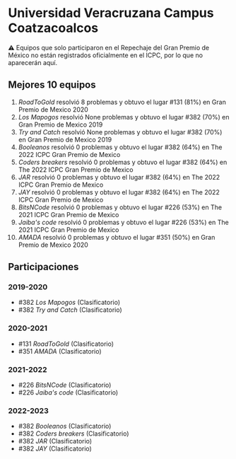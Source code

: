 # Universidad Veracruzana Campus Coatzacoalcos

:warning: Equipos que solo participaron en el Repechaje del Gran Premio de México no están registrados oficialmente en el ICPC, por lo que no aparecerán aquí.

## Mejores 10 equipos

1. _RoadToGold_ resolvió 8 problemas y obtuvo el lugar #131 (81%) en Gran Premio de Mexico 2020
1. _Los Mapogos_ resolvió None problemas y obtuvo el lugar #382 (70%) en Gran Premio de Mexico 2019
1. _Try and Catch_ resolvió None problemas y obtuvo el lugar #382 (70%) en Gran Premio de Mexico 2019
1. _Booleanos_ resolvió 0 problemas y obtuvo el lugar #382 (64%) en The 2022 ICPC Gran Premio de Mexico
1. _Coders breakers_ resolvió 0 problemas y obtuvo el lugar #382 (64%) en The 2022 ICPC Gran Premio de Mexico
1. _JAR_ resolvió 0 problemas y obtuvo el lugar #382 (64%) en The 2022 ICPC Gran Premio de Mexico
1. _JAY_ resolvió 0 problemas y obtuvo el lugar #382 (64%) en The 2022 ICPC Gran Premio de Mexico
1. _BitsNCode_ resolvió 0 problemas y obtuvo el lugar #226 (53%) en The 2021 ICPC Gran Premio de Mexico
1. _Jaiba's code_ resolvió 0 problemas y obtuvo el lugar #226 (53%) en The 2021 ICPC Gran Premio de Mexico
1. _AMADA_ resolvió 0 problemas y obtuvo el lugar #351 (50%) en Gran Premio de Mexico 2020

## Participaciones

### 2019-2020

- #382 _Los Mapogos_ (Clasificatorio)
- #382 _Try and Catch_ (Clasificatorio)

### 2020-2021

- #131 _RoadToGold_ (Clasificatorio)
- #351 _AMADA_ (Clasificatorio)

### 2021-2022

- #226 _BitsNCode_ (Clasificatorio)
- #226 _Jaiba's code_ (Clasificatorio)

### 2022-2023

- #382 _Booleanos_ (Clasificatorio)
- #382 _Coders breakers_ (Clasificatorio)
- #382 _JAR_ (Clasificatorio)
- #382 _JAY_ (Clasificatorio)



